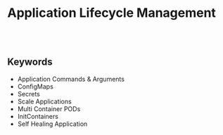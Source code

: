 # Application Lifecycle Management
<br>
<br>

## Keywords
- Application Commands & Arguments
- ConfigMaps
- Secrets
- Scale Applications
- Multi Container PODs
- InitContainers
- Self Healing Application